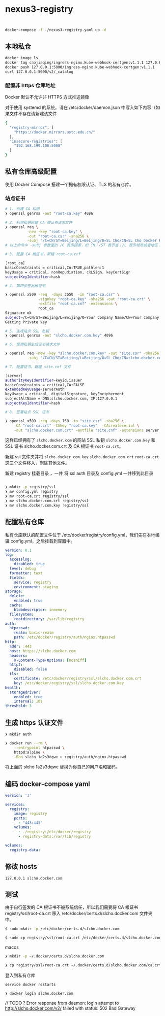 nexus3-registry
===

## 
```bash

docker-compose -f ./nexus3-registry.yaml up -d
```

## 本地私仓

```bash
docker image ls
docker tag caojiaqing/ingress-nginx.kube-webhook-certgen:v1.1.1 127.0.0.1:5000/ingress-nginx.kube-webhook-certgen:v1.1.1
docker push 127.0.0.1:5000/ingress-nginx.kube-webhook-certgen:v1.1.1
curl 127.0.0.1:5000/v2/_catalog
```

### 配置非 https 仓库地址

Docker 默认不允许非 HTTPS 方式推送镜像

对于使用 systemd 的系统，请在 /etc/docker/daemon.json 中写入如下内容（如果文件不存在请新建该文件
```bash
{
  "registry-mirror": [
    "https://docker.mirrors.ustc.edu.cn/"
  ],
  "insecure-registries": [
    "192.168.199.100:5000"
  ]
}
```

## 私有仓库高级配置

使用 Docker Compose 搭建一个拥有权限认证、TLS 的私有仓库。

### 站点证书

```bash
# 1. 创建 CA 私钥
❯ openssl genrsa -out "root-ca.key" 4096

# 2. 利用私钥创建 CA 根证书请求文件
❯ openssl req \
          -new -key "root-ca.key" \
          -out "root-ca.csr" -sha256 \
          -subj '/C=CN/ST=Beijing/L=Beijing/O=SL Cho/CN=SL Cho Docker Registry CA'
# 以上命令中 -subj 参数里的 /C 表示国家，如 CN；/ST 表示省；/L 表示城市或者地区；/O 表示组织名；/CN 通用名称。

# 3. 配置 CA 根证书，新建 root-ca.cnf

[root_ca]
basicConstraints = critical,CA:TRUE,pathlen:1
keyUsage = critical, nonRepudiation, cRLSign, keyCertSign
subjectKeyIdentifier=hash

# 4. 第四步签发根证书

❯ openssl x509 -req  -days 3650  -in "root-ca.csr" \
               -signkey "root-ca.key" -sha256 -out "root-ca.crt" \
               -extfile "root-ca.cnf" -extensions \
               root_ca
Signature ok
subject=/C=CN/ST=Beijing/L=Beijing/O=Your Company Name/CN=Your Company Name Docker Registry CA
Getting Private key

# 5. 生成站点 SSL 私钥
❯ openssl genrsa -out "slcho.docker.com.key" 4096

# 6. 使用私钥生成证书请求文件

❯ openssl req -new -key "slcho.docker.com.key" -out "site.csr" -sha256 \
          -subj '/C=CN/ST=Beijing/L=Beijing/O=SL Cho/CN=slcho.docker.com'

# 7. 配置证书，新建 site.cnf 文件

[server]
authorityKeyIdentifier=keyid,issuer
basicConstraints = critical,CA:FALSE
extendedKeyUsage=serverAuth
keyUsage = critical, digitalSignature, keyEncipherment
subjectAltName = DNS:slcho.docker.com, IP:127.0.0.1
subjectKeyIdentifier=hash

# 8. 签署站点 SSL 证书

❯ openssl x509 -req -days 750 -in "site.csr" -sha256 \
    -CA "root-ca.crt" -CAkey "root-ca.key"  -CAcreateserial \
    -out "slcho.docker.com.crt" -extfile "site.cnf" -extensions server
```

这样已经拥有了 `slcho.docker.com` 的网站 SSL 私钥 `slcho.docker.com.key` 和 SSL 证书 slcho.docker.com.crt 及 CA 根证书 `root-ca.crt`。

新建 ssl 文件夹并将 `slcho.docker.com.key` `slcho.docker.com.crt` `root-ca.crt` 这三个文件移入，删除其他文件。

新建 registry 挂载目录 ，一并 将 ssl  auth 目录及 config.yml 一并移到此目录 


```bash

❯ mkdir -p registry/ssl
❯ mv config.yml registry
❯ mv root-ca.crt registry/ssl
❯ mv slcho.docker.com.crt registry/ssl
❯ mv slcho.docker.com.key registry/ssl
```

## 配置私有仓库

私有仓库默认的配置文件位于 /etc/docker/registry/config.yml，我们先在本地编辑 config.yml，之后挂载到容器中。

```yaml
version: 0.1
log:
  accesslog:
    disabled: true
  level: debug
  formatter: text
  fields:
    service: registry
    environment: staging
storage:
  delete:
    enabled: true
  cache:
    blobdescriptor: inmemory
  filesystem:
    rootdirectory: /var/lib/registry
auth:
  htpasswd:
    realm: basic-realm
    path: /etc/docker/registry/auth/nginx.htpasswd
http:
  addr: :443
  host: https://slcho.docker.com
  headers:
    X-Content-Type-Options: [nosniff]
  http2:
    disabled: false
  tls:
    certificate: /etc/docker/registry/ssl/slcho.docker.com.crt
    key: /etc/docker/registry/ssl/slcho.docker.com.key
health:
  storagedriver:
    enabled: true
    interval: 10s
threshold: 3
```

## 生成 https 认证文件

```bash
❯ mkdir auth

❯ docker run --rm \
    --entrypoint htpasswd \
    httpd:alpine \
    -Bbn slcho 1a2s3dqwe > registry/auth/nginx.htpasswd
```

将上面的 slcho 1a2s3dqwe 替换为你自己的用户名和密码。


## 编码 docker-compose yaml

```yaml
version: '3'

services:
  registry:
    image: registry
    ports:
      - "443:443"
    volumes:
      - ./registry:/etc/docker/registry
      - registry-data:/var/lib/registry

volumes:
  registry-data:
```

## 修改 hosts

```
127.0.0.1 slcho.docker.com
```

## 测试

由于自行签发的 CA 根证书不被系统信任，所以我们需要将 CA 根证书 registry/ssl/root-ca.crt 移入 /etc/docker/certs.d/slcho.docker.com 文件夹中。

```bash
$ sudo mkdir -p /etc/docker/certs.d/slcho.docker.com

$ sudo cp registry/ssl/root-ca.crt /etc/docker/certs.d/slcho.docker.com/ca.crt
```

macos

```bash
❯ mkdir -p ~/.docker/certs.d/slcho.docker.com

❯ cp registry/ssl/root-ca.crt ~/.docker/certs.d/slcho.docker.com/ca.crt
```

登入到私有仓库

```bash
service docker restarts
```

```bash
❯ docker login slcho.docker.com
```
// TODO ?
Error response from daemon: login attempt to http://slcho.docker.com/v2/ failed with status: 502 Bad Gateway

